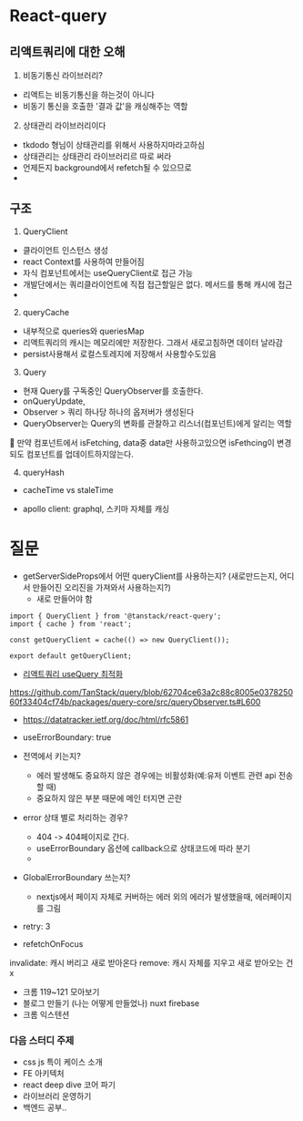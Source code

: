 # React-query

## 리액트쿼리에 대한 오해

1. 비동기통신 라이브러리?

- 리액트는 비동기통신을 하는것이 아니다
- 비동기 통신을 호출한 '결과 값'을 캐싱해주는 역할

2. 상태관리 라이브러리이다

- tkdodo 형님이 상태관리를 위해서 사용하지마라고하심
- 상태관리는 상태관리 라이브러리르 따로 써라
- 언제든지 background에서 refetch될 수 있으므로
-

## 구조

1. QueryClient

- 클라이언트 인스턴스 생성
- react Context를 사용하여 만들어짐
- 자식 컴포넌트에서는 useQueryClient로 접근 가능
- 개발단에서는 쿼리클라이언트에 직접 접근할일은 없다. 메서드를 통해 캐시에 접근
-

2. queryCache

- 내부적으로 queries와 queriesMap
- 리액트쿼리의 캐시는 메모리에만 저장한다. 그래서 새로고침하면 데이터 날라감
- persist사용해서 로컬스토레지에 저장해서 사용할수도있음

3. Query

- 현재 Query를 구독중인 QueryObserver를 호출한다.
- onQueryUpdate,
- Observer > 쿼리 하나당 하나의 옵저버가 생성된다
- QueryObserver는 Query의 변화를 관찰하고 리스너(컴포넌트)에게 알리는 역할

🚨 만약 컴포넌트에서 isFetching, data중 data만 사용하고있으면 isFethcing이 변경되도 컴포넌트를 업데이트하지않는다.

4. queryHash

- cacheTime vs staleTime

- apollo client: graphql, 스키마 자체를 캐싱

# 질문

- getServerSideProps에서 어떤 queryClient를 사용하는지? (새로만드는지, 어디서 만들어진 오리진을 가져와서 사용하는지?)
  - 새로 만들어야 함

```typscript
import { QueryClient } from '@tanstack/react-query';
import { cache } from 'react';

const getQueryClient = cache(() => new QueryClient());

export default getQueryClient;
```

- [리액트쿼리 useQuery 최적화](https://highjoon-dev.vercel.app/blogs/3-react-query-render-optimizations)

https://github.com/TanStack/query/blob/62704ce63a2c88c8005e037825060f33404cf74b/packages/query-core/src/queryObserver.ts#L600

- https://datatracker.ietf.org/doc/html/rfc5861

- useErrorBoundary: true
- 전역에서 키는지?
  - 에러 발생해도 중요하지 않은 경우에는 비활성화(예:유저 이벤트 관련 api 전송할 때)
  - 중요하지 않은 부분 때문에 메인 터지면 곤란
- error 상태 별로 처리하는 경우?
  - 404 -> 404페이지로 간다.
  - useErrorBoundary 옵션에 callback으로 상태코드에 따라 분기
  -
- GlobalErrorBoundary 쓰는지?
  - nextjs에서 페이지 자체로 커버하는 에러 외의 에러가 발생했을때, 에러페이지를 그림
- retry: 3
- refetchOnFocus

invalidate: 캐시 버리고 새로 받아온다
remove: 캐시 자체를 지우고 새로 받아오는 건 x

- 크롬 119~121 모아보기
- 블로그 만들기 (나는 어떻게 만들었나) nuxt firebase
- 크롬 익스텐션

### 다음 스터디 주제

- css js 특이 케이스 소개
- FE 아키텍처
- react deep dive 코어 파기
- 라이브러리 운영하기
- 백엔드 공부..
